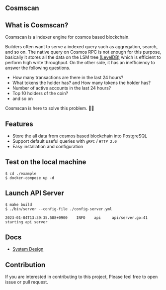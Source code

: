 ## Cosmscan
## What is Cosmscan?
Cosmscan is a indexer engine for cosmos based blockchain.

Builders often want to serve a indexed query such as aggregation, search, and so on.
The native query on Cosmos RPC is not enough for this purpose, basically it stores all the data on the LSM tree [(LevelDB)](https://github.com/google/leveldb) which is efficient to perform high write throughput.
On the other side, it has an inefficiency to answer the following questions.
- How many transactions are there in the last 24 hours?
- What tokens the holder has? and How many tokens the holder has?
- Number of active accounts in the last 24 hours?
- Top 10 holders of the coin?
- and so on

Cosmscan is here to solve this problem. 🚀🚀

## Features
- Store the all data from cosmos based blockchain into PostgreSQL
- Support default useful queries with `gRPC` / `HTTP 2.0`
- Easy installation and configuration

## Test on the local machine
```shell
$ cd ./example
$ docker-compose up -d 
```

## Launch API Server
```shell
$ make build
$ ./bin/server --config-file ./config-server.yml

2023-01-04T13:39:35.588+0900    INFO    api     api/server.go:41        starting api server
```

## Docs
- [System Design](./docs/design.md)

## Contribution
If you are interested in contributing to this project,
Please feel free to open issue or pull request.
